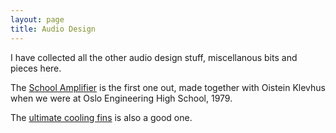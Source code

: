 ```yaml
---
layout: page
title: Audio Design  
---
```


I have collected all the other audio design stuff, miscellanous bits and pieces here. 

The [School Amplifier](schoolamplifier) is the first one out, made together with Oistein Klevhus when we were at Oslo Engineering High School, 1979.

The [ultimate cooling fins](cooling_fins) is also a good one.  

